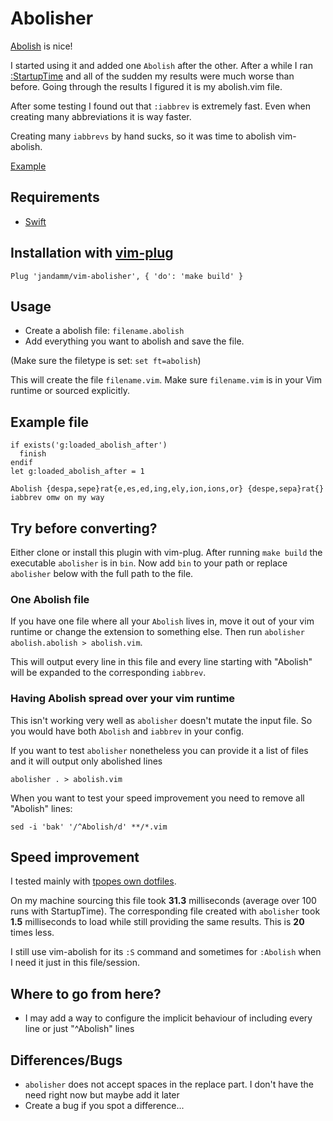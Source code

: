 # Abolisher

[Abolish](https://github.com/tpope/vim-abolish) is nice!

I started using it and added one `Abolish` after the other.
After a while I ran [:StartupTime](https://gihub.com/tweekmonster/startuptime.vim) and all of the sudden my results were much worse than before.
Going through the results I figured it is my abolish.vim file.

After some testing I found out that `:iabbrev` is extremely fast. Even when creating many abbreviations it is way faster.

Creating many `iabbrevs` by hand sucks, so it was time to abolish vim-abolish.

[Example](Example)

## Requirements

* [Swift](https://swift.org)

## Installation with [vim-plug](https://github.com/junegunn/vim-plug)

``` vim
Plug 'jandamm/vim-abolisher', { 'do': 'make build' }
```

## Usage

* Create a abolish file: `filename.abolish`
* Add everything you want to abolish and save the file.

(Make sure the filetype is set: `set ft=abolish`)

This will create the file `filename.vim`.
Make sure `filename.vim` is in your Vim runtime or sourced explicitly.

## Example file

``` vim
if exists('g:loaded_abolish_after')
  finish
endif
let g:loaded_abolish_after = 1

Abolish {despa,sepe}rat{e,es,ed,ing,ely,ion,ions,or} {despe,sepa}rat{}
iabbrev omw on my way
```

## Try before converting?

Either clone or install this plugin with vim-plug.
After running `make build` the executable `abolisher` is in `bin`.
Now add `bin` to your path or replace `abolisher` below with the full path to the file.

### One Abolish file

If you have one file where all your `Abolish` lives in, move it out of your vim runtime or change the extension to something else.
Then run `abolisher abolish.abolish > abolish.vim`.

This will output every line in this file and every line starting with "Abolish" will be expanded to the corresponding `iabbrev`.

### Having Abolish spread over your vim runtime

This isn't working very well as `abolisher` doesn't mutate the input file. So you would have both `Abolish` and `iabbrev` in your config.

If you want to test `abolisher` nonetheless you can provide it a list of files and it will output only abolished lines

`abolisher . > abolish.vim`

When you want to test your speed improvement you need to remove all "Abolish" lines:

`sed -i 'bak' '/^Abolish/d' **/*.vim`

## Speed improvement

I tested mainly with [tpopes own dotfiles](https://github.com/tpope/tpope/blob/master/.vim/after/plugin/abolish_tpope.vim).

On my machine sourcing this file took **31.3** milliseconds (average over 100 runs with StartupTime).
The corresponding file created with `abolisher` took **1.5** milliseconds to load while still providing the same results.
This is **20** times less.

I still use vim-abolish for its `:S` command and sometimes for `:Abolish` when I need it just in this file/session.

## Where to go from here?

* I may add a way to configure the implicit behaviour of including every line or just "^Abolish" lines

## Differences/Bugs

* `abolisher` does not accept spaces in the replace part. I don't have the need right now but maybe add it later
* Create a bug if you spot a difference...
